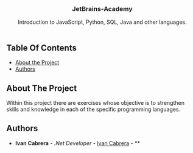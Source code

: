 <br/>
<p align="center">
  <h3 align="center">JetBrains-Academy</h3>

  <p align="center">
    Introduction to JavaScript, Python, SQL, Java and other languages.
    <br/>
    <br/>
  </p>
</p>



## Table Of Contents

* [About the Project](#about-the-project)
* [Authors](#authors)

## About The Project

Within this project there are exercises whose objective is to strengthen skills and knowledge in each of the specific programming languages.

## Authors

* **Ivan Cabrera** - *.Net Developer* - [Ivan Cabrera](https://github.com/ivancabreradev/) - **


